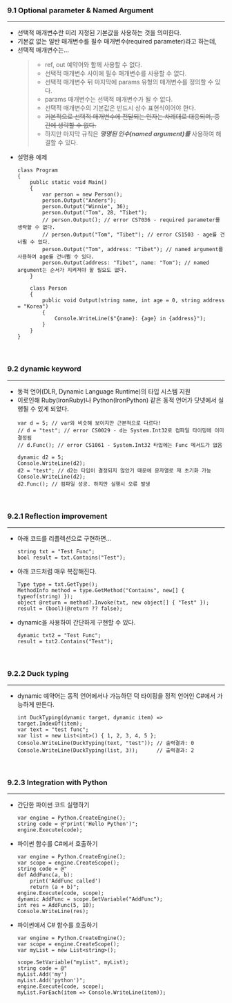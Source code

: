 ### 9.1 Optional parameter & Named Argument
---
- 선택적 매개변수란 미리 지정된 기본값을 사용하는 것을 의미한다.
- 기본값 없는 일반 매개변수를 필수 매개변수(required parameter)라고 하는데,
- 선택적 매개변수는...
    > - ref, out 예약어와 함께 사용할 수 없다.
    > - 선택적 매개변수 사이에 필수 매개변수를 사용할 수 없다.
    > - 선택적 매개변수 뒤 마지막에 params 유형의 매개변수를 정의할 수 있다.
    > - params 매개변수는 선택적 매개변수가 될 수 없다.
    > - 선택적 매개변수의 기본값은 반드시 상수 표현식이어야 한다.
    > - ~~기본적으로 선택적 매개변수에 전달되는 인자는 차례대로 대응되며, 중간에 생략할 수 없다.~~
    > - 하지만 마지막 규칙은 ***명명된 인수(named argument)를*** 사용하여 해결할 수 있다.
- 설명용 예제
    ```
    class Program
    {
        public static void Main()
        {
            var person = new Person();
            person.Output("Anders");
            person.Output("Winnie", 36);
            person.Output("Tom", 28, "Tibet");
            // person.Output(); // error CS7036 - required parameter를 생략할 수 없다.
            // person.Output("Tom", "Tibet"); // error CS1503 - age를 건너뛸 수 없다.
            person.Output("Tom", address: "Tibet"); // named argument를 사용하여 age를 건너뛸 수 있다.
            person.Output(address: "Tibet", name: "Tom"); // named argument는 순서가 지켜져야 할 필요도 없다.
        }
    
        class Person
        {
            public void Output(string name, int age = 0, string address = "Korea")
            {
                Console.WriteLine($"{name}: {age} in {address}");
            }
        }
    }
    ```


　

### 9.2 dynamic keyword
---
- 동적 언어(DLR, Dynamic Language Runtime)의 타입 시스템 지원
- 이로인해 Ruby(IronRuby)나 Python(IronPython) 같은 동적 언어가 닷넷에서 실행될 수 있게 되었다.
    ```
    var d = 5; // var와 비슷해 보이지만 근본적으로 다르다!
    // d = "test"; // error CS0029 - d는 System.Int32로 컴파일 타이밍에 이미 결정됨
    // d.Func(); // error CS1061 - System.Int32 타입에는 Func 메서드가 없음
    
    dynamic d2 = 5;
    Console.WriteLine(d2);
    d2 = "test"; // d2는 타입이 결정되지 않았기 때문에 문자열로 재 초기화 가능
    Console.WriteLine(d2);
    d2.Func(); // 컴파일 성공. 하지만 실행시 오류 발생
    ```


　

### 9.2.1 Reflection improvement
---
- 아래 코드를 리플렉션으로 구현하면...
    ```
    string txt = "Test Func";
    bool result = txt.Contains("Test");
    ```
- 아래 코드처럼 매우 복잡해진다.
    ```
    Type type = txt.GetType();
    MethodInfo method = type.GetMethod("Contains", new[] { typeof(string) });
    object @return = method?.Invoke(txt, new object[] { "Test" });
    result = (bool)(@return ?? false);
    ```
- dynamic을 사용하여 간단하게 구현할 수 있다.
    ```
    dynamic txt2 = "Test Func";
    result = txt2.Contains("Test");
    ```


　

### 9.2.2 Duck typing
---
- dynamic 예약어는 동적 언어에서나 가능하던 덕 타이핑을 정적 언어인 C#에서 가능하게 만든다.
    ```
    int DuckTyping(dynamic target, dynamic item) => target.IndexOf(item);
    var text = "test func";
    var list = new List<int>() { 1, 2, 3, 4, 5 };
    Console.WriteLine(DuckTyping(text, "test")); // 출력결과: 0
    Console.WriteLine(DuckTyping(list, 3));      // 출력결과: 2
    ```


　

### 9.2.3 Integration with Python
---
- 간단한 파이썬 코드 실행하기
    ```
    var engine = Python.CreateEngine();
    string code = @"print('Hello Python')";
    engine.Execute(code);
    ```
- 파이썬 함수를 C#에서 호출하기
    ```
    var engine = Python.CreateEngine();
    var scope = engine.CreateScope();
    string code = @"
    def AddFunc(a, b):
        print('AddFunc called')
        return (a + b)";
    engine.Execute(code, scope);
    dynamic AddFunc = scope.GetVariable("AddFunc");
    int res = AddFunc(5, 10);
    Console.WriteLine(res);
    ```
- 파이썬에서 C# 함수를 호출하기
    ```
    var engine = Python.CreateEngine();
    var scope = engine.CreateScope();
    var myList = new List<string>();
    
    scope.SetVariable("myList", myList);
    string code = @"
    myList.Add('my')
    myList.Add('python')";
    engine.Execute(code, scope);
    myList.ForEach(item => Console.WriteLine(item));
    ```

